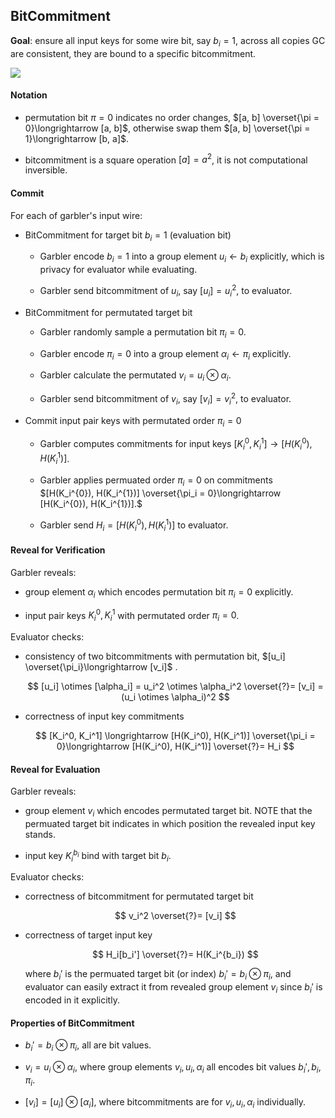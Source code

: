 ## BitCommitment

**Goal**: ensure all input keys for some wire bit, say $b_i = 1$, across all copies GC are consistent, they are bound to a specific bitcommitment.

![](/Users/yuanpingzhou/Project/workspace/zkp/babylon/bitvm3_notes/lego-Page-3.drawio.png)



#### Notation

- permutation bit $\pi = 0$ indicates no order changes, $[a, b] \overset{\pi = 0}\longrightarrow [a, b]$, otherwise swap them $[a, b] \overset{\pi = 1}\longrightarrow [b, a]$.

- bitcommitment is a square operation $[a] = a^2$, it is not computational inversible.

#### Commit

For each of garbler's input wire:

- BitCommitment for target bit $b_i = 1$ (evaluation bit)
  
  - Garbler encode $b_i = 1$ into a group element $u_i \leftarrow b_i$ explicitly, which is privacy for evaluator while evaluating.
  
  - Garbler send bitcommitment of $u_i$, say $[u_i] = u_i^2$, to evaluator.

- BitCommitment for permutated target bit
  
  - Garbler randomly sample a permutation bit $\pi_i = 0$.
  
  - Garbler encode $\pi_i = 0$ into a group element $\alpha_i \leftarrow \pi_i$ explicitly.
  
  - Garbler calculate the permutated $v_i = u_i \otimes \alpha_i$.
  
  - Garbler send bitcommitment of $v_i$, say $[v_i] = v_i^2$, to evaluator.

- Commit input pair keys with permutated order $\pi_i = 0$
  
  - Garbler computes commitments for input keys $[K_i^{0}, K_i^{1}] \longrightarrow [H(K_i^{0}), H(K_i^{1})]$.
  
  - Garbler applies permuated order $\pi_i = 0$ on commitments $[H(K_i^{0}), H(K_i^{1})] \overset{\pi_i = 0}\longrightarrow [H(K_i^{0}), H(K_i^{1})].$ 
  
  - Garbler send $H_i = [H(K_i^{0}), H(K_i^{1})]$ to evaluator. 

#### Reveal for Verification

Garbler reveals:

- group element $\alpha_i$ which encodes permutation bit $\pi_i = 0$ explicitly.

- input pair keys $K_i^{0}, K_i^{1}$ with permutated order $\pi_i = 0$.

Evaluator checks:

- consistency of two bitcommitments with permutation bit, $[u_i] \overset{\pi_i}\longrightarrow [v_i]$ .
  
  $$
  [u_i] \otimes [\alpha_i] = u_i^2 \otimes \alpha_i^2 \overset{?}= [v_i] = (u_i \otimes \alpha_i)^2
  $$

- correctness of input key commitments
  
  $$
  [K_i^0, K_i^1] \longrightarrow [H(K_i^0), H(K_i^1)] \overset{\pi_i = 0}\longrightarrow [H(K_i^0), H(K_i^1)] \overset{?}= H_i 
  $$

#### Reveal for Evaluation

Garbler reveals:

- group element $v_i$ which encodes permutated target bit. NOTE that the permuated target bit indicates in which position the revealed input key stands.

- input key $K_i^{b_i}$ bind with target bit $b_i$.

Evaluator checks:

- correctness of bitcommitment for permutated target bit
  
  $$
  v_i^2 \overset{?}= [v_i]
  $$

- correctness of target input key
  
  $$
  H_i[b_i'] \overset{?}= H(K_i^{b_i})
  $$
  
  where $b_i'$ is the permuated target bit (or index) $b_i' = b_i \otimes \pi_i$, and evaluator can easily extract it from revealed group element $v_i$ since $b_i'$ is encoded in it explicitly.



#### Properties of BitCommitment

- $b_i' = b_i \otimes \pi_i$, all are bit values.

- $v_i = u_i \otimes \alpha_i$, where group elements $v_i, u_i, \alpha_i$ all encodes bit values $b_i', b_i, \pi_i$.

- $[v_i] = [u_i] \otimes [\alpha_i]$, where bitcommitments are for $v_i, u_i, \alpha_i$ individually.


